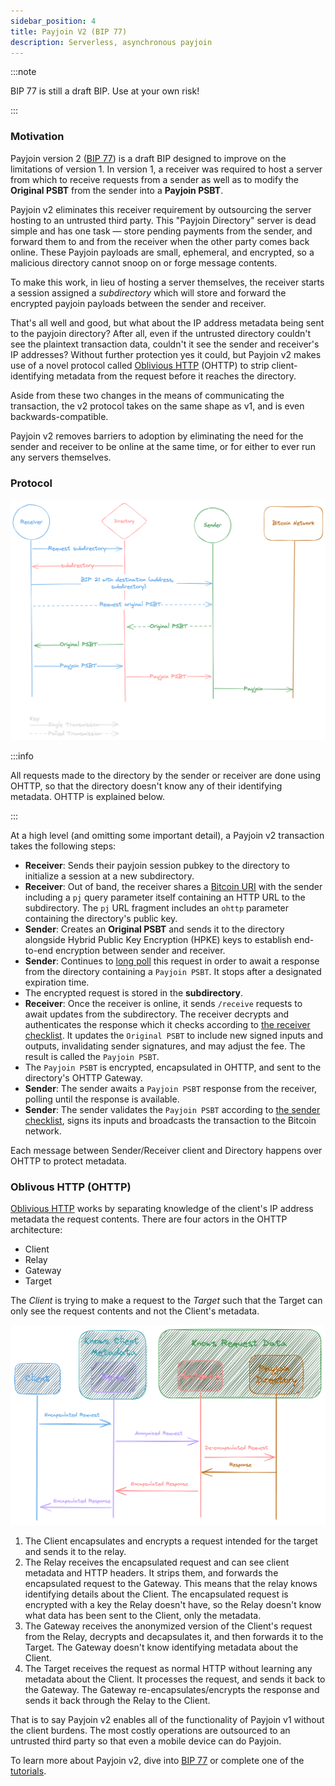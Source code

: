 ```yaml
---
sidebar_position: 4
title: Payjoin V2 (BIP 77)
description: Serverless, asynchronous payjoin
---
```


:::note

BIP 77 is still a draft BIP. Use at your own risk!

:::

### Motivation

Payjoin version 2 ([BIP 77](https://github.com/bitcoin/bips/blob/bc3123e1dab1c5b08d6f934b11b4d741107ac386/bip-0077.mediawiki)) is a draft BIP designed to improve on the limitations of version 1. In version 1, a receiver was required to host a server from which to receive requests from a sender as well as to modify the **Original PSBT** from the sender into a **Payjoin PSBT**.

Payjoin v2 eliminates this receiver requirement by outsourcing the server hosting to an untrusted third party. This "Payjoin Directory" server is dead simple and has one task — store pending payments from the sender, and forward them to and from the receiver when the other party comes back online. These Payjoin payloads are small, ephemeral, and encrypted, so a malicious directory cannot snoop on or forge message contents.

To make this work, in lieu of hosting a server themselves, the receiver starts a session assigned a _subdirectory_ which will store and forward the encrypted payjoin payloads between the sender and receiver.

That's all well and good, but what about the IP address metadata being sent to the payjoin directory? After all, even if the untrusted directory couldn't see the plaintext transaction data, couldn't it see the sender and receiver's IP addresses? Without further protection yes it could, but Payjoin v2 makes use of a novel protocol called [Oblivious HTTP](https://www.fastly.com/blog/enabling-privacy-on-the-internet-with-oblivious-http) (OHTTP) to strip client-identifying metadata from the request before it reaches the directory.

Aside from these two changes in the means of communicating the transaction, the v2 protocol takes on the same shape as v1, and is even backwards-compatible.

Payjoin v2 removes barriers to adoption by eliminating the need for the sender and receiver to be online at the same time, or for either to ever run any servers themselves.

### Protocol

![Payjoin V2 Flow](./img/v2.png)

:::info

All requests made to the directory by the sender or receiver are done using OHTTP, so that the directory doesn't know any of their identifying metadata. OHTTP is explained below.

:::

At a high level (and omitting some important detail), a Payjoin v2 transaction takes the following steps:

- **Receiver**: Sends their payjoin session pubkey to the directory to initialize a session at a new subdirectory.
- **Receiver**: Out of band, the receiver shares a [Bitcoin URI](https://github.com/bitcoin/bips/blob/master/bip-0021.mediawiki) with the sender including a `pj` query parameter itself containing an HTTP URL to the subdirectory. The `pj` URL fragment includes an `ohttp` parameter containing the directory's public key.
- **Sender**: Creates an **Original PSBT** and sends it to the directory alongside Hybrid Public Key Encryption (HPKE) keys to establish end-to-end encryption between sender and receiver.
- **Sender**: Continues to [long poll](https://javascript.info/long-polling) this request in order to await a response from the directory containing a `Payjoin PSBT`. It stops after a designated expiration time.
- The encrypted request is stored in the **subdirectory**.
- **Receiver**: Once the receiver is online, it sends `/receive` requests to await updates from the subdirectory. The receiver decrypts and authenticates the response which it checks according to [the receiver checklist](https://github.com/bitcoin/bips/blob/master/bip-0078.mediawiki#receivers-original-psbt-checklist). It updates the `Original PSBT` to include new signed inputs and outputs, invalidating sender signatures, and may adjust the fee. The result is called the `Payjoin PSBT`.
- The `Payjoin PSBT` is encrypted, encapsulated in OHTTP, and sent to the directory's OHTTP Gateway.
- **Sender**: The sender awaits a `Payjoin PSBT` response from the receiver, polling until the response is available.
- **Sender**: The sender validates the `Payjoin PSBT` according to [the sender checklist](https://github.com/bitcoin/bips/blob/bc3123e1dab1c5b08d6f934b11b4d741107ac386/bip-0077.mediawiki#senders-payjoin-psbt-checklist), signs its inputs and broadcasts the transaction to the Bitcoin network.

Each message between Sender/Receiver client and Directory happens over OHTTP to protect metadata.

### Oblivous HTTP (OHTTP)

[Oblivious HTTP](https://www.ietf.org/rfc/rfc9458.html) works by separating knowledge of the client's IP address metadata the request contents. There are four actors in the OHTTP architecture:

- Client
- Relay
- Gateway
- Target

The _Client_ is trying to make a request to the _Target_ such that the Target can only see the request contents and not the Client's metadata.

![OHTTP](./img/ohttp.png)

1. The Client encapsulates and encrypts a request intended for the target and sends it to the relay.
2. The Relay receives the encapsulated request and can see client metadata and HTTP headers. It strips them, and forwards the encapsulated request to the Gateway. This means that the relay knows identifying details about the Client. The encapsulated request is encrypted with a key the Relay doesn't have, so the Relay doesn't know what data has been sent to the Client, only the metadata.
3. The Gateway receives the anonymized version of the Client's request from the Relay, decrypts and decapsulates it, and then forwards it to the Target. The Gateway doesn't know identifying metadata about the Client.
4. The Target receives the request as normal HTTP without learning any metadata about the Client. It processes the request, and sends it back to the Gateway. The Gateway re-encapsulates/encrypts the response and sends it back through the Relay to the Client.

That is to say Payjoin v2 enables all of the functionality of Payjoin v1 without the client burdens. The most costly operations are outsourced to an untrusted third party so that even a mobile device can do Payjoin.

To learn more about Payjoin v2, dive into [BIP 77](https://github.com/bitcoin/bips/pull/1483) or complete one of the [tutorials](/docs/category/tutorials).
